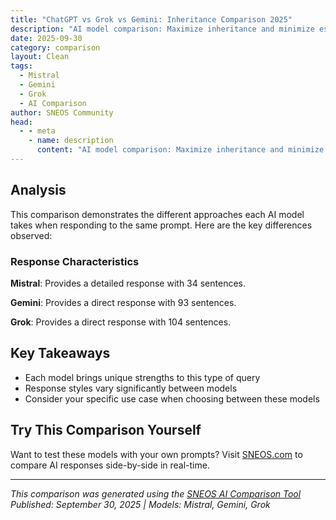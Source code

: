 ```yaml
---
title: "ChatGPT vs Grok vs Gemini: Inheritance Comparison 2025"
description: "AI model comparison: Maximize inheritance and minimize estate taxes legally..."
date: 2025-09-30
category: comparison
layout: Clean
tags:
  - Mistral
  - Gemini
  - Grok
  - AI Comparison
author: SNEOS Community
head:
  - - meta
    - name: description
      content: "AI model comparison: Maximize inheritance and minimize estate taxes legally..."
---
```


<ChatComparison
  title="ChatGPT vs Grok vs Gemini: Inheritance Comparison 2025"
  prompt="Maximize inheritance and minimize estate taxes legally"
  :responses='{
    "Mistral": "Maximizing inheritance and minimizing estate taxes legally involves careful planning and the use of various financial and legal strategies. Here are some steps you can consider:\n\n### 1. **Estate Planning**\n   - **Wills and Trusts**: Create a will to ensure your assets are distributed according to your wishes. Consider setting up trusts, such as revocable living trusts or irrevocable trusts, to manage and distribute assets more efficiently.\n   - **Beneficiary Designations**: Ensure that beneficiary designations on life insurance policies, retirement accounts, and other assets are up-to-date and aligned with your estate plan.\n\n### 2. **Gifting**\n   - **Annual Gift Tax Exclusion**: You can gift up to a certain amount each year to as many individuals as you wish without incurring gift taxes. As of 2023, this amount is $17,000 per recipient.\n   - **Lifetime Gift Tax Exemption**: Utilize your lifetime gift tax exemption, which allows you to gift a larger amount over your lifetime without incurring gift taxes. As of 2023, this amount is $12.92 million.\n\n### 3. **Tax-Efficient Investments**\n   - **Tax-Advantaged Accounts**: Maximize contributions to tax-advantaged accounts like IRAs, 401(k)s, and 529 plans.\n   - **Tax-Efficient Investments**: Invest in assets that are tax-efficient, such as municipal bonds, which are generally exempt from federal income tax.\n\n### 4. **Life Insurance**\n   - **Irrevocable Life Insurance Trust (ILIT)**: Set up an ILIT to own your life insurance policy, which can help keep the death benefit out of your taxable estate.\n\n### 5. **Charitable Giving**\n   - **Charitable Remainder Trusts (CRTs)**: Establish a CRT to donate assets to charity while retaining an income stream for yourself or your beneficiaries.\n   - **Donor-Advised Funds (DAFs)**: Contribute to a DAF to receive an immediate tax deduction and recommend grants to charities over time.\n\n### 6. **Business Succession Planning**\n   - **Buy-Sell Agreements**: If you own a business, establish a buy-sell agreement to ensure a smooth transition of ownership and minimize estate taxes.\n   - **Family Limited Partnerships (FLPs)**: Use FLPs to transfer business interests to family members while retaining control and potentially reducing the value of the transferred assets for estate tax purposes.\n\n### 7. **Estate Tax Exemptions**\n   - **Portability**: Ensure that both spouses utilize their estate tax exemptions. Portability allows a surviving spouse to use any unused exemption of the deceased spouse.\n   - **Marital Deduction**: Take advantage of the unlimited marital deduction, which allows you to transfer an unlimited amount of assets to your spouse without incurring estate taxes.\n\n### 8. **Professional Advice**\n   - **Consult Experts**: Work with estate planning attorneys, financial advisors, and tax professionals to develop a comprehensive plan tailored to your specific situation.\n\n### 9. **Regular Review**\n   - **Update Your Plan**: Regularly review and update your estate plan to account for changes in tax laws, family circumstances, and financial situations.\n\n### 10. **Healthcare and Financial Powers of Attorney**\n   - **Durable Power of Attorney**: Ensure you have a durable power of attorney for financial matters and a healthcare power of attorney to manage your affairs if you become incapacitated.\n\nBy implementing these strategies, you can maximize the inheritance for your beneficiaries and minimize estate taxes legally. Always consult with qualified professionals to ensure compliance with current laws and regulations.",
    "Gemini": "Okay, this is a common and important goal for many people.  It\u0027s crucial to understand that estate planning and tax minimization are complex and highly dependent on individual circumstances, asset types, and applicable laws (which vary by jurisdiction).  **I am an AI and cannot provide legal or financial advice.  You need to consult with qualified professionals, such as an estate planning attorney, a certified public accountant (CPA), and potentially a financial advisor, to get personalized guidance.**\n\nThat being said, I can provide a general overview of common strategies and considerations.  Think of this as a starting point for your discussions with those professionals.\n\n**I. Core Strategies for Maximizing Inheritance and Minimizing Estate Taxes:**\n\n*   **A. Lifetime Gifting:**\n    *   **Annual Gift Tax Exclusion:**  The IRS allows you to gift a certain amount of money each year to as many individuals as you like without incurring gift tax or using up your lifetime gift tax exemption.  This amount changes annually.  Gifting within the annual exclusion allows you to gradually reduce your taxable estate without tax consequences.\n    *   **Gift Tax Exemption (Lifetime Exemption):**  The US has a significant lifetime gift and estate tax exemption. This is the total amount you can give away during your lifetime and/or leave at death before estate taxes kick in. The amount is quite high, but it is important to note that its future is uncertain (it is scheduled to revert to a lower amount in the future unless Congress acts).\n    *   **Gifting Appreciated Assets:**  Consider gifting assets that are likely to appreciate in value in the future.  This shifts the future appreciation out of your estate.  However, be mindful of the recipient\u0027s basis in the asset (carryover basis) and potential capital gains taxes when they eventually sell it.\n    *   **Direct Payment of Tuition and Medical Expenses:**  You can pay tuition expenses directly to an educational institution or medical expenses directly to a healthcare provider on behalf of someone else without it being considered a taxable gift, and without using the annual exclusion or lifetime exemption. This can be a very efficient way to reduce your estate.\n*   **B. Estate Planning Documents:**\n    *   **Will:**  A will is the foundation of any estate plan. It directs how your assets will be distributed after your death. Without a will, state law dictates who inherits, which may not align with your wishes.\n    *   **Revocable Living Trust (RLT):**  An RLT allows you to manage your assets during your lifetime and transfer them to your beneficiaries after your death, often avoiding probate.  While it doesn\u0027t inherently save on estate taxes, it provides flexibility and control.  Assets in a revocable trust are still considered part of your taxable estate.\n    *   **Irrevocable Trusts:** These trusts can be powerful tools for estate tax minimization. Because you relinquish control of the assets placed in the trust, they are generally removed from your taxable estate. Common types include:\n        *   **Irrevocable Life Insurance Trust (ILIT):** Owns your life insurance policy, preventing the policy proceeds from being included in your taxable estate.  The proceeds can then be used to pay estate taxes or provide liquidity to your heirs.\n        *   **Grantor Retained Annuity Trust (GRAT):** You transfer assets to the trust, receive an annuity payment for a fixed term, and the remaining assets (plus any appreciation) pass to your beneficiaries at the end of the term.  It\u0027s effective if the assets appreciate faster than the IRS\u0027s interest rate (the \u0022Section 7520 rate\u0022).\n        *   **Qualified Personal Residence Trust (QPRT):**  You transfer your home to the trust, retain the right to live there for a set term, and then the home passes to your beneficiaries.  This can remove a significant asset from your estate at a discounted value.\n        *   **Family Limited Partnership (FLP) or LLC:** Can be used to transfer assets, often family business interests, to younger generations while retaining control. Valuation discounts may be available, reducing the taxable value of the transferred assets.\n    *   **Power of Attorney:**  Designates someone to manage your financial affairs if you become incapacitated.\n    *   **Healthcare Directive (Living Will):**  Outlines your wishes for medical treatment if you are unable to make decisions.\n*   **C. Charitable Giving:**\n    *   **Charitable Bequests:**  Leaving assets to qualified charities in your will or trust reduces your taxable estate.\n    *   **Charitable Remainder Trusts (CRTs):**  You transfer assets to the trust, receive income for a set period, and then the remaining assets go to charity.  You receive an income tax deduction when the trust is established.\n    *   **Private Foundations:**  Allow you to control charitable giving and involve your family in philanthropy.\n*   **D. Valuation Strategies:**\n    *   **Accurate Appraisals:**  Obtain professional appraisals of real estate, business interests, and other assets to establish fair market value for estate tax purposes.\n    *   **Valuation Discounts:**  Legitimately apply valuation discounts (e.g., for lack of marketability or minority interest) when valuing assets like closely held businesses.\n*   **E. Life Insurance:**\n    *   **Estate Liquidity:**  Life insurance can provide cash to pay estate taxes, avoiding the need to sell assets at potentially unfavorable times.\n    *   **ILITs (as mentioned above):**  Crucial for keeping life insurance proceeds out of your taxable estate.\n*   **F. Business Succession Planning:**\n    *   **Buy-Sell Agreements:**  Establish a plan for the transfer of ownership of a business upon your death or retirement.  These agreements can help establish the value of the business for estate tax purposes.\n    *   **Gifting Business Interests:**  Gradually gifting shares of the business to family members can reduce your estate.\n\n**II. Key Considerations:**\n\n*   **State Estate Taxes:**  Some states have their own estate taxes, which may have lower thresholds than the federal estate tax.  Plan accordingly.\n*   **Portability:**  The surviving spouse can \u0022port\u0022 the unused portion of the deceased spouse\u0027s estate tax exemption.  This allows the surviving spouse to use both their own exemption and the deceased spouse\u0027s unused exemption.  However, this requires filing an estate tax return even if no tax is due.\n*   **Basis Planning:**  Assets inherited from an estate generally receive a \u0022step-up\u0022 in basis to their fair market value at the date of death.  This can significantly reduce capital gains taxes when the heirs eventually sell the assets.  Be aware of potential limitations or changes to the step-up in basis rules.\n*   **Generation-Skipping Transfer (GST) Tax:**  This tax applies to transfers to grandchildren or more remote descendants (or unrelated individuals who are significantly younger than you).  There is a separate GST tax exemption.\n*   **Tax Law Changes:**  Estate tax laws are subject to change.  It\u0027s essential to review your estate plan regularly to ensure it remains effective in light of current laws.\n*   **Control vs. Tax Savings:**  Balancing the desire to minimize estate taxes with the need to maintain control over your assets is a key consideration.  Irrevocable trusts, while effective for tax savings, involve giving up control.\n*   **Family Dynamics:**  Consider the potential impact of your estate plan on family relationships.  Open communication and fair treatment of heirs are essential.\n*   **Complexity:**  Estate planning can be complex. Don\u0027t try to do it yourself. Work with experienced professionals.\n*   **Domicile:** Your primary residence (domicile) at the time of your death will determine which state\u0027s laws govern your estate. Moving to a state with no estate tax can be a strategy for some, but it\u0027s a major life decision.\n*   **Retirement Accounts:** Be aware of the tax implications of inheriting retirement accounts (IRAs, 401(k)s).  The rules are complex and have changed in recent years with the SECURE Act and SECURE Act 2.0.\n\n**III.  Actionable Steps:**\n\n1.  **Inventory Your Assets:**  Create a detailed list of all your assets, including real estate, investments, retirement accounts, business interests, life insurance policies, and personal property.\n2.  **Determine Your Goals:**  What are your priorities?  Minimizing taxes, providing for your family, supporting charities, or maintaining control over your assets?\n3.  **Consult with Professionals:**  Meet with an estate planning attorney, CPA, and financial advisor to discuss your specific situation and develop a personalized plan.\n4.  **Review and Update Regularly:**  Estate plans should be reviewed and updated periodically (at least every 3-5 years, or sooner if there are significant life changes).\n\n**Disclaimer:** This information is for general educational purposes only and does not constitute legal, financial, or tax advice.  You should consult with qualified professionals before making any decisions about your estate plan.\n",
    "Grok": "Maximizing inheritance and minimizing estate taxes legally requires careful planning and the use of various strategies within the bounds of current tax laws. Estate tax laws and thresholds can differ significantly by country and, in some cases, by state or region (e.g., in the U.S., federal estate taxes and state-level estate or inheritance taxes apply). Below, I\u2019ll focus on general strategies commonly used in the United States as a reference point, but many of these principles can be adapted to other jurisdictions with appropriate legal advice. Always consult with a qualified estate planning attorney or tax advisor to ensure compliance with local laws and to tailor a plan to your specific circumstances.\n\n### 1. Understand Estate Tax Exemptions and Thresholds\n- **Federal Estate Tax Exemption (U.S. as of 2023):** The federal estate tax applies only to estates exceeding a certain value. For 2023, the exemption is $12.92 million per individual (or $25.84 million for a married couple). Estates below this threshold are not subject to federal estate tax. Note that this exemption is set to decrease to about half this amount in 2026 under current law unless extended by Congress.\n- **State Estate/Inheritance Taxes:** Some states impose their own estate or inheritance taxes with lower exemption thresholds (e.g., Massachusetts and Oregon have exemptions around $1-2 million). Research your state\u2019s rules if applicable.\n- **Key Action:** Track changes in tax laws and plan around current exemptions to minimize taxable estate value.\n\n### 2. Leverage Annual Gift Tax Exclusions\n- **Annual Exclusion (U.S. as of 2023):** You can gift up to $17,000 per person per year (or $34,000 for married couples splitting gifts) to as many individuals as you like without incurring gift tax or reducing your lifetime estate tax exemption.\n- **Strategy:** Start gifting assets to heirs during your lifetime to reduce the size of your taxable estate. This can include cash, stocks, or other property.\n- **Additional Benefit:** Gifts of appreciating assets (like stocks or real estate) remove future growth from your estate, further reducing tax liability.\n\n### 3. Utilize Lifetime Gift Tax Exemption\n- Beyond the annual exclusion, you can use your lifetime gift tax exemption (tied to the federal estate tax exemption of $12.92 million in 2023) to transfer larger sums or assets without immediate tax. However, amounts gifted above the annual exclusion reduce your lifetime estate tax exemption.\n- **Strategy:** Consider gifting high-value or rapidly appreciating assets early to lock in current exemption levels before they potentially decrease in 2026.\n\n### 4. Establish Trusts to Protect and Transfer Wealth\nTrusts are powerful tools for estate planning and tax minimization. Here are some common types:\n- **Irrevocable Trusts:** Once funded, assets are removed from your taxable estate. Examples include:\n  - **Irrevocable Life Insurance Trusts (ILITs):** Owns life insurance policies so proceeds are not included in your estate.\n  - **Grantor Retained Annuity Trusts (GRATs):** Allows you to transfer asset growth to heirs with minimal or no gift tax by retaining an annuity stream for a set period.\n  - **Qualified Personal Residence Trusts (QPRTs):** Transfers a home to heirs at a reduced gift tax value while you retain the right to live there for a term.\n- **Revocable Trusts:** While these don\u2019t reduce estate taxes (since you retain control), they avoid probate, ensuring quicker, private asset distribution to heirs.\n- **Charitable Trusts:** Such as Charitable Remainder Trusts (CRTs) or Charitable Lead Trusts (CLTs), can provide income to you or heirs while reducing taxable estate value through charitable donations.\n- **Key Action:** Work with an estate planning attorney to select and fund trusts that align with your goals.\n\n### 5. Take Advantage of Spousal Portability\n- **Portability Rule (U.S.):** If one spouse dies without using their full estate tax exemption, the unused portion can be transferred to the surviving spouse. This allows a married couple to potentially shield up to $25.84 million (2023 figures) from estate taxes.\n- **Key Action:** File IRS Form 706 after the first spouse\u2019s death to claim portability, even if no estate tax is due, to preserve the exemption for the surviving spouse.\n\n### 6. Donate to Charity\n- Charitable donations made during your lifetime or through your estate are deductible from your taxable estate.\n- **Strategies:**\n  - Direct bequests in your will or trust to qualified charities.\n  - Set up a donor-advised fund or charitable trust for ongoing giving with tax benefits.\n  - Donate appreciated assets (e.g., stocks) to avoid capital gains tax while reducing estate value.\n- **Key Benefit:** Unlimited charitable deduction for estate tax purposes.\n\n### 7. Use Valuation Discounts for Family Businesses or Assets\n- If you own a family business or other illiquid assets, transferring ownership interests (e.g., to children or a trust) can qualify for valuation discounts due to lack of marketability or minority ownership.\n- **Key Action:** Work with a tax professional or appraiser to apply legitimate discounts, reducing the taxable value of transferred assets.\n\n### 8. Convert Assets to Non-Taxable Forms\n- **Life Insurance:** Proceeds from life insurance are generally not subject to income or estate tax if structured properly (e.g., owned by an ILIT). Use insurance to provide liquidity for heirs to pay estate taxes without selling assets.\n- **Roth IRA Conversions:** Convert traditional IRAs to Roth IRAs over time. While you\u2019ll pay income tax on the conversion, future growth and withdrawals are tax-free for heirs, and Roth IRAs are not part of the taxable estate in the same way.\n\n### 9. Plan for Step-Up in Basis\n- Under current U.S. law, inherited assets receive a \u201Cstep-up\u201D in basis to their fair market value at the time of death, eliminating capital gains tax on appreciation during your lifetime.\n- **Strategy:** Hold onto appreciating assets (like real estate or stocks) until death rather than selling or gifting them, if the estate tax savings outweigh other considerations. However, weigh this against potential estate tax liability if your estate exceeds exemption thresholds.\n\n### 10. Minimize Probate and Administrative Costs\n- Probate can be costly and time-consuming, reducing the inheritance passed to heirs.\n- **Strategies:**\n  - Use revocable trusts to bypass probate.\n  - Designate beneficiaries on accounts like IRAs, 401(k)s, and life insurance to transfer directly to heirs.\n  - Title assets as \u201Ctransfer on death\u201D (TOD) or \u201Cpayable on death\u201D (POD) where applicable.\n- **Key Benefit:** Reduces legal fees and delays, preserving more for heirs.\n\n### 11. Consider Relocation if State Taxes Are High\n- Some states have high estate or inheritance taxes (e.g., New York, Maryland), while others have none (e.g., Florida, Texas).\n- **Strategy:** If feasible, relocate to a tax-friendly state after retirement. Ensure you meet residency requirements to avoid dual taxation.\n\n### 12. Keep Detailed Records and Update Your Plan\n- Tax laws and personal circumstances change over time. Review your estate plan every 3-5 years or after major life events (marriage, divorce, births, deaths).\n- Maintain accurate records of gifts, asset values, and trust documents to avoid disputes or IRS challenges.\n\n### Important Notes:\n- **Avoid Fraudulent or Aggressive Schemes:** The IRS scrutinizes estate planning strategies for abuse. Tactics like undervaluing assets or sham trusts can lead to penalties or legal challenges. Stick to well-established, legal methods.\n- **Generation-Skipping Transfer Tax (GSTT):** Be aware of additional taxes on transfers to grandchildren or later generations, which may apply alongside estate and gift taxes.\n- **International Considerations:** If you or your heirs live abroad or hold foreign assets, consult a specialist in cross-border estate planning to navigate double taxation treaties and foreign tax laws.\n\nBy implementing a combination of these strategies, you can legally minimize estate taxes and maximize the inheritance passed to your heirs. Start early, as many of these approaches (like gifting or trust funding) require time to be effective. Always work with professionals to ensure your plan complies with current laws and optimizes your financial situation. Where are you located, and do you have specific assets or family circumstances to consider? I can tailor further advice accordingly."
  }'
  published-date="13:48"
/>

## Analysis

This comparison demonstrates the different approaches each AI model takes when responding to the same prompt. Here are the key differences observed:

### Response Characteristics

**Mistral**: Provides a detailed response with 34 sentences. 

**Gemini**: Provides a direct response with 93 sentences. 

**Grok**: Provides a direct response with 104 sentences. 

## Key Takeaways

- Each model brings unique strengths to this type of query
- Response styles vary significantly between models
- Consider your specific use case when choosing between these models

## Try This Comparison Yourself

Want to test these models with your own prompts? Visit [SNEOS.com](https://sneos.com) to compare AI responses side-by-side in real-time.

---

*This comparison was generated using the [SNEOS AI Comparison Tool](https://sneos.com)*
*Published: September 30, 2025 | Models: Mistral, Gemini, Grok*
